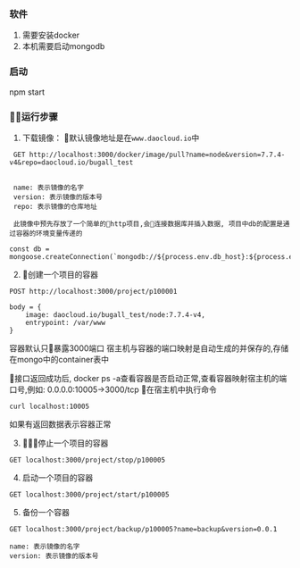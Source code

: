 ### 软件
1. 需要安装docker
2. 本机需要启动mongodb

### 启动
npm start

### 运行步骤
1. 下载镜像： 默认镜像地址是在`www.daocloud.io`中

```
 GET http://localhost:3000/docker/image/pull?name=node&version=7.7.4-v4&repo=daocloud.io/bugall_test


 name: 表示镜像的名字
 version: 表示镜像的版本号
 repo: 表示镜像的仓库地址

 此镜像中预先存放了一个简单的http项目,会连接数据库并插入数据, 项目中db的配置是通过容器的环境变量传递的

 ```

 ```
 const db = mongoose.createConnection(`mongodb://${process.env.db_host}:${process.env.db_port}/${process.env.db_name}`);
 ```

2. 创建一个项目的容器
```
POST http://localhost:3000/project/p100001

body = {
    image: daocloud.io/bugall_test/node:7.7.4-v4,
    entrypoint: /var/www
}
```
容器默认只暴露3000端口
宿主机与容器的端口映射是自动生成的并保存的,存储在mongo中的container表中

接口返回成功后, docker ps -a查看容器是否启动正常,查看容器映射宿主机的端口号,例如: 0.0.0.0:10005->3000/tcp
在宿主机中执行命令
```
curl localhost:10005
```
如果有返回数据表示容器正常

3. 停止一个项目的容器
```
GET localhost:3000/project/stop/p100005
```

4. 启动一个项目的容器
```
GET localhost:3000/project/start/p100005
```

5. 备份一个容器
```
GET localhost:3000/project/backup/p100005?name=backup&version=0.0.1

name: 表示镜像的名字
version: 表示镜像的版本号
```
